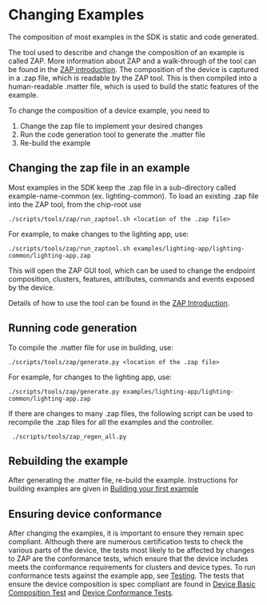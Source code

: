 # Changing Examples

The composition of most examples in the SDK is static and code generated.

The tool used to describe and change the composition of an example is called
ZAP. More information about ZAP and a walk-through of the tool can be found in
the [ZAP introduction](../zap_and_codegen/zap_intro.md). The composition of the
device is captured in a .zap file, which is readable by the ZAP tool. This is
then compiled into a human-readable .matter file, which is used to build the
static features of the example.

To change the composition of a device example, you need to

1. Change the zap file to implement your desired changes
2. Run the code generation tool to generate the .matter file
3. Re-build the example

## Changing the zap file in an example

Most examples in the SDK keep the .zap file in a sub-directory called
example-name-common (ex. lighting-common). To load an existing .zap file into
the ZAP tool, from the chip-root use

```
./scripts/tools/zap/run_zaptool.sh <location of the .zap file>
```

For example, to make changes to the lighting app, use:

```
./scripts/tools/zap/run_zaptool.sh examples/lighting-app/lighting-common/lighting-app.zap
```

This will open the ZAP GUI tool, which can be used to change the endpoint
composition, clusters, features, attributes, commands and events exposed by the
device.

Details of how to use the tool can be found in the
[ZAP Introduction](../zap_and_codegen/zap_intro.md).

## Running code generation

To compile the .matter file for use in building, use:

```
./scripts/tools/zap/generate.py <location of the .zap file>
```

For example, for changes to the lighting app, use:

```
./scripts/tools/zap/generate.py examples/lighting-app/lighting-common/lighting-app.zap
```

If there are changes to many .zap files, the following script can be used to
recompile the .zap files for all the examples and the controller.

```
 ./scripts/tools/zap_regen_all.py
```

## Rebuilding the example

After generating the .matter file, re-build the example. Instructions for
building examples are given in [Building your first example](./first_example.md)

## Ensuring device conformance

After changing the examples, it is important to ensure they remain spec
compliant. Although there are numerous certification tests to check the various
parts of the device, the tests most likely to be affected by changes to ZAP are
the conformance tests, which ensure that the device includes meets the
conformance requirements for clusters and device types. To run conformance tests
against the example app, see [Testing](../testing/index.md). The tests that
ensure the device composition is spec compliant are found in
[Device Basic Composition Test](../../src/python_testing/TC_DeviceBasicComposition.py)
and
[Device Conformance Tests](../../src/python_testing/TC_DeviceConformance.py).
